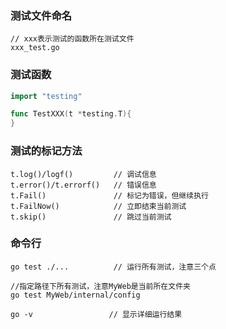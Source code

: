 ### 测试文件命名
```
// xxx表示测试的函数所在测试文件
xxx_test.go
```

### 测试函数
```go
import "testing"

func TestXXX(t *testing.T){
}
```

### 测试的标记方法
```
t.log()/logf()         // 调试信息
t.error()/t.errorf()   // 错误信息
t.Fail()               // 标记为错误，但继续执行
t.FailNow()            // 立即结束当前测试
t.skip()               // 跳过当前测试

```

### 命令行
```shell
go test ./...          // 运行所有测试，注意三个点

//指定路径下所有测试，注意MyWeb是当前所在文件夹 
go test MyWeb/internal/config

go -v                 // 显示详细运行结果
```